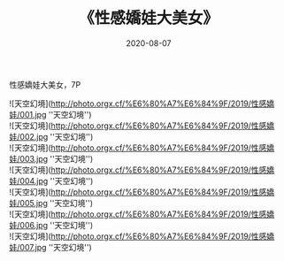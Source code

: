﻿---
layout: post
title: 《性感嬌娃大美女》
date: 2020-08-07
img: http://photo.orgx.cf/%E6%80%A7%E6%84%9F/2019/性感嬌娃/000.jpg
tags: [美女,性感,泳衣]
---

性感嬌娃大美女，7P

![天空幻境](http://photo.orgx.cf/%E6%80%A7%E6%84%9F/2019/性感嬌娃/001.jpg ''天空幻境'')<br>
![天空幻境](http://photo.orgx.cf/%E6%80%A7%E6%84%9F/2019/性感嬌娃/002.jpg ''天空幻境'')<br>
![天空幻境](http://photo.orgx.cf/%E6%80%A7%E6%84%9F/2019/性感嬌娃/003.jpg ''天空幻境'')<br>
![天空幻境](http://photo.orgx.cf/%E6%80%A7%E6%84%9F/2019/性感嬌娃/004.jpg ''天空幻境'')<br>
![天空幻境](http://photo.orgx.cf/%E6%80%A7%E6%84%9F/2019/性感嬌娃/005.jpg ''天空幻境'')<br>
![天空幻境](http://photo.orgx.cf/%E6%80%A7%E6%84%9F/2019/性感嬌娃/006.jpg ''天空幻境'')<br>
![天空幻境](http://photo.orgx.cf/%E6%80%A7%E6%84%9F/2019/性感嬌娃/007.jpg ''天空幻境'')<br>
